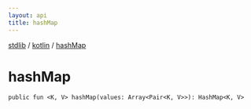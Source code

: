 ```yaml
---
layout: api
title: hashMap
---
```

[stdlib](../index.md) / [kotlin](index.md) / [hashMap](hashMap.md)

# hashMap

```
public fun <K, V> hashMap(values: Array<Pair<K, V>>): HashMap<K, V>
```

